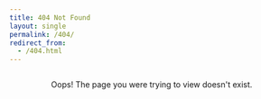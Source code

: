 ```yaml
---
title: 404 Not Found
layout: single
permalink: /404/
redirect_from:
  - /404.html
---
```

<div style="margin-top: 2em">
<center>Oops! The page you were trying to view doesn't exist.</center>
</div>
